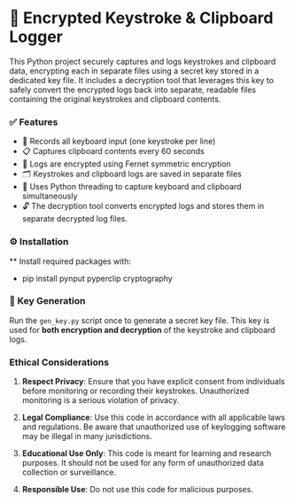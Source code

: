 #  🔐 Encrypted Keystroke & Clipboard Logger

 This Python project securely captures and logs keystrokes and clipboard data, encrypting each in separate files using a secret key stored in a dedicated key file. It includes a decryption tool that leverages this key to safely convert the encrypted logs back into separate, readable files containing the original keystrokes and clipboard contents.

### ✅ Features

- 🔑 Records all keyboard input (one keystroke per line)
- 📋 Captures clipboard contents every 60 seconds
- 🔐 Logs are encrypted using Fernet symmetric encryption
- 🗂 Keystrokes and clipboard logs are saved in separate files
- 🧵 Uses Python threading to capture keyboard and clipboard simultaneously
- 🔓 The decryption tool converts encrypted logs and stores them in separate decrypted log files.

 ### ⚙️ Installation
 
   ** Install required packages with:
   - pip install pynput pyperclip cryptography

### 🔑 Key Generation

Run the `gen_key.py` script once to generate a secret key file. This key is used for **both encryption and decryption** of the keystroke and clipboard logs.


### Ethical Considerations

1. **Respect Privacy**: Ensure that you have explicit consent from individuals before monitoring or recording their keystrokes. Unauthorized monitoring is a serious violation of privacy.

2. **Legal Compliance**: Use this code in accordance with all applicable laws and regulations. Be aware that unauthorized use of keylogging software may be illegal in many jurisdictions.

3. **Educational Use Only**: This code is meant for learning and research purposes. It should not be used for any form of unauthorized data collection or surveillance.

4. **Responsible Use**: Do not use this code for malicious purposes. 
